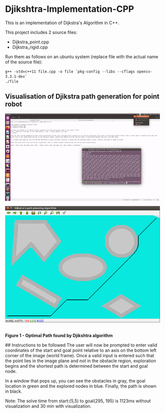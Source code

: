 # Djikshtra-Implementation-CPP
This is an implementation of Dijkstra's Algorithm in C++. 

This project includes 2 source files:
- Dijkstra_point.cpp
- Dijkstra_rigid.cpp

Run them as follows on an ubuntu system (replace file with the actual name of the source file): 
```
g++ -std=c++11 file.cpp -o file `pkg-config --libs --cflags opencv-3.3.1-dev`
./file
```
## Visualisation of Djikstra path generation for point robot
![Visualisation of Djikstra path generation](/d2.gif)


<p align="center">
  <p align="center"><img src="finalpath.png"></p>
  <br><b>Figure 1 - Optimal Path found by Djikshtra algorithm</b><br>
</p>
## Instructions to be followed
The user will now be prompted to enter valid coordinates of the start and goal point relative to an axis on the bottom left corner of the image (world frame). Once a valid input is entered such that the point lies in the image plane and not in the obstacle region, exploration begins and the shortest path is determined between the start and goal node. 

In a window that pops up, you can see the obstacles in gray, the goal location in green and the explored nodes in blue. Finally, the path is shown in black. 

Note: The solve time from start:(5,5) to goal(295, 195) is 1123ms without visualization and 30 min with visualization.

